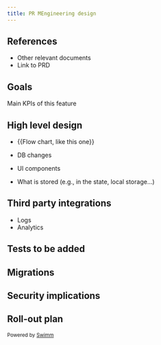 ```yaml
---
title: PR MEngineering design
---
```

## References

- Other relevant documents
- Link to PRD

## Goals

Main KPIs of this feature

## High level design

- {{Flow chart, like this one}}


- DB changes
- UI components
- What is stored (e.g., in the state, local storage...)

## Third party integrations

- Logs
- Analytics

## Tests to be added

## Migrations

## Security implications

## Roll-out plan

<SwmMeta repo-id="Z2l0aHViJTNBJTNBZWNvbW0lM0ElM0Ftb3NoaWtzd2ltbQ==" repo-name="ecomm"><sup>Powered by [Swimm](https://swimm-web-app--swmdv3-develop-staging-a696gm5o.web.app/)</sup></SwmMeta>
